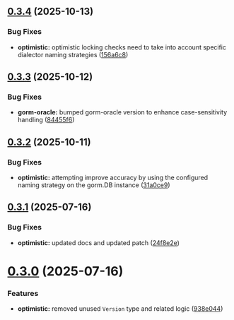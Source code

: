 ## [0.3.4](https://github.com/cmmoran/optimistic/compare/v0.3.3...v0.3.4) (2025-10-13)


### Bug Fixes

* **optimistic:** optimistic locking checks need to take into account specific dialector naming strategies ([156a6c8](https://github.com/cmmoran/optimistic/commit/156a6c87619cc46d3e87e74892f5decf48633e61))



## [0.3.3](https://github.com/cmmoran/optimistic/compare/v0.3.2...v0.3.3) (2025-10-12)


### Bug Fixes

* **gorm-oracle:** bumped gorm-oracle version to enhance case-sensitivity handling ([84455f6](https://github.com/cmmoran/optimistic/commit/84455f671b720b2de39ed4d0c6078ead2f9262f0))



## [0.3.2](https://github.com/cmmoran/optimistic/compare/v0.3.1...v0.3.2) (2025-10-11)


### Bug Fixes

* **optimistic:** attempting improve accuracy by using the configured naming strategy on the gorm.DB instance ([31a0ce9](https://github.com/cmmoran/optimistic/commit/31a0ce9edb28b2e5b3c9f4405860d64fa9b638ee))



## [0.3.1](https://github.com/cmmoran/optimistic/compare/v0.3.0...v0.3.1) (2025-07-16)


### Bug Fixes

* **optimistic:** updated docs and updated patch ([24f8e2e](https://github.com/cmmoran/optimistic/commit/24f8e2ebd66dd6d198b87d44db77b1fb2adbc341))



# [0.3.0](https://github.com/cmmoran/optimistic/compare/v0.2.3...v0.3.0) (2025-07-16)


### Features

* **optimistic:** removed unused `Version` type and related logic ([938e044](https://github.com/cmmoran/optimistic/commit/938e044fbbbccaf897ea50f7dbb016354ed4c1f4))



